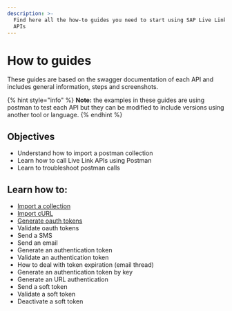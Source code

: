```yaml
---
description: >-
  Find here all the how-to guides you need to start using SAP Live Link 365 REST
  APIs
---
```


# How to guides

These guides are based on the swagger documentation of each API and includes general information, steps and screenshots.

{% hint style="info" %}
**Note:** the examples in these guides are using postman to test each API but they can be modified to include versions using another tool or language.
{% endhint %}

## Objectives

* Understand how to import a postman collection
* Learn how to call Live Link APIs using Postman
* Learn to troubleshoot postman calls 

## Learn how to:

* [Import a collection ](import-a-postman-collection.md)
* [Import cURL](import-a-collection-using-curl.md) 
* [Generate oauth tokens ](generate-oauth-token.md)
* Validate oauth tokens 
* Send a SMS 
* Send an email 
* Generate an authentication token 
* Validate an authentication token 
* How to deal with token expiration \(email thread\) 
* Generate an authentication token by key 
* Generate an URL authentication 
* Send a soft token 
* Validate a soft token 
* Deactivate a soft token 


